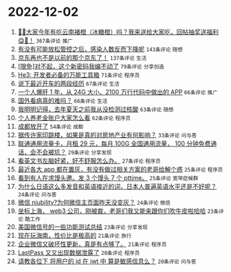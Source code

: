 # 2022-12-02

1. [🍊🍊大家今年有吃云南褚橙（冰糖橙）吗？我来送给大家吃，回帖抽奖送福利😋🧺！](https://www.v2ex.com/t/899506) `367条评论` `推广`
1. [有没有可能放松管控之后，感染人数反而下降呢](https://www.v2ex.com/t/899546) `143条评论` `随想`
1. [京东再也不是以前的那个京东了！](https://www.v2ex.com/t/899515) `137条评论` `生活`
1. [[限免]对不起，这个新密码我编不动了](https://www.v2ex.com/t/899512) `79条评论` `分享创造`
1. [He3: 开发者必备的万能工具箱](https://www.v2ex.com/t/899531) `71条评论` `程序员`
1. [说下最近开车的两段经历](https://www.v2ex.com/t/899513) `67条评论` `生活`
1. [一个人爆肝 1 年，从 24G 大小、2100 万行代码中做出的 APP](https://www.v2ex.com/t/899559) `66条评论` `推广`
1. [国外看病真的难吗？](https://www.v2ex.com/t/899579) `66条评论` `生活`
1. [我明明记得，去年夏天之前我从没检测过核酸](https://www.v2ex.com/t/899504) `63条评论` `随想`
1. [个人养老金账户大家怎么看](https://www.v2ex.com/t/899600) `62条评论` `程序员`
1. [成都放开了](https://www.v2ex.com/t/899502) `54条评论` `成都`
1. [据传许家印跳楼，如果是真的对房地产业有何影响？](https://www.v2ex.com/t/899596) `33条评论` `问与答`
1. [联通通用流量卡，月租 29 元，每月 100G 全国通用流量， 100 分钟免费通话，会不会被坑？](https://www.v2ex.com/t/899623) `29条评论` `分享发现`
1. [看英文书左脑好紧，好不舒服怎么办。](https://www.v2ex.com/t/899557) `27条评论` `程序员`
1. [最近各大 app 都在置灰，有没有做过相关方案的老哥给解个惑](https://www.v2ex.com/t/899637) `25条评论` `程序员`
1. [看到有人在求馒头邀。发 3 个馒头 7 个 pttime。](https://www.v2ex.com/t/899663) `25条评论` `宽带症候群`
1. [为什么日语这么多发音和英语接近的词，日本人普遍英语水平还是不好呢？](https://www.v2ex.com/t/899688) `24条评论` `问与答`
1. [微信 niubility?为何微信主页面昨天没变灰？](https://www.v2ex.com/t/899508) `24条评论` `微信`
1. [坐标上海， web3 公司，刚被裁，老哥们我又能来跟你们吹牛皮啦哈哈](https://www.v2ex.com/t/899672) `23条评论` `酷工作`
1. [美国微信号的一些功能测试总结](https://www.v2ex.com/t/899516) `23条评论` `分享发现`
1. [现在玩海南，性价比是极高的](https://www.v2ex.com/t/899533) `21条评论` `旅行`
1. [企业微信又破坏性更新，真是有点够了。](https://www.v2ex.com/t/899521) `21条评论` `程序员`
1. [LastPass 又又出现数据泄露了](https://www.v2ex.com/t/899547) `20条评论` `程序员`
1. [请教各位下 将用户的 id 在 jwt 中 算是敏感信息么？](https://www.v2ex.com/t/899520) `20条评论` `问与答`
